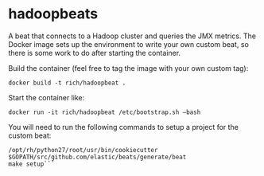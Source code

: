 # hadoopbeats
A beat that connects to a Hadoop cluster and queries the JMX metrics. The Docker image sets up the environment to write
your own custom beat, so there is some work to do after starting the container.

Build the container (feel free to tag the image with your own custom tag):

`docker build -t rich/hadoopbeat .`

Start the container like:

```docker run -it rich/hadoopbeat /etc/bootstrap.sh –bash```

You will need to run the following commands to setup a project for the custom beat:

```cd /root/work/src/github.com/rfraposa 
/opt/rh/python27/root/usr/bin/cookiecutter $GOPATH/src/github.com/elastic/beats/generate/beat
make setup```


